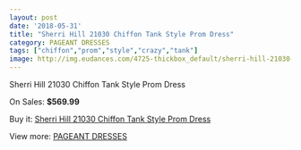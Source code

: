 ```yaml
---
layout: post
date: '2018-05-31'
title: "Sherri Hill 21030 Chiffon Tank Style Prom Dress"
category: PAGEANT DRESSES
tags: ["chiffon","prom","style","crazy","tank"]
image: http://img.eudances.com/4725-thickbox_default/sherri-hill-21030-chiffon-tank-style-prom-dress.jpg
---
```

Sherri Hill 21030 Chiffon Tank Style Prom Dress

On Sales: **$569.99**
<a href="https://www.eudances.com/en/pageant-dresses/1595-sherri-hill-21030-chiffon-tank-style-prom-dress.html"><amp-img layout="responsive" width="600" height="600" src="//img.eudances.com/4725-thickbox_default/sherri-hill-21030-chiffon-tank-style-prom-dress.jpg" alt="Sherri Hill 21030 Chiffon Tank Style Prom Dress 0" /></a>
<a href="https://www.eudances.com/en/pageant-dresses/1595-sherri-hill-21030-chiffon-tank-style-prom-dress.html"><amp-img layout="responsive" width="600" height="600" src="//img.eudances.com/4727-thickbox_default/sherri-hill-21030-chiffon-tank-style-prom-dress.jpg" alt="Sherri Hill 21030 Chiffon Tank Style Prom Dress 1" /></a>
<a href="https://www.eudances.com/en/pageant-dresses/1595-sherri-hill-21030-chiffon-tank-style-prom-dress.html"><amp-img layout="responsive" width="600" height="600" src="//img.eudances.com/4726-thickbox_default/sherri-hill-21030-chiffon-tank-style-prom-dress.jpg" alt="Sherri Hill 21030 Chiffon Tank Style Prom Dress 2" /></a>

Buy it: [Sherri Hill 21030 Chiffon Tank Style Prom Dress](https://www.eudances.com/en/pageant-dresses/1595-sherri-hill-21030-chiffon-tank-style-prom-dress.html "Sherri Hill 21030 Chiffon Tank Style Prom Dress")

View more: [PAGEANT DRESSES](https://www.eudances.com/en/16-pageant-dresses "PAGEANT DRESSES")